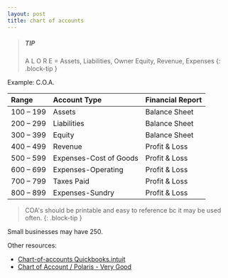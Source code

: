 ```yaml
---
layout: post
title: chart of accounts
---
```



> ##### TIP
> A L O R E =
> Assets, Liabilities, Owner Equity, Revenue, Expenses
{: .block-tip }

Example: C.O.A.

| Range | Account Type | Financial Report |
|:-|:-|:-|
| 100 – 199 | Assets | Balance Sheet |
| 200 – 299 | Liabilities | Balance Sheet |
| 300 – 399 | Equity | Balance Sheet |
| 400 – 499 | Revenue | Profit & Loss |
| 500 – 599 | Expenses-Cost of Goods | Profit & Loss |
| 600 – 699 | Expenses-Operating | Profit & Loss |
| 700 – 799 | Taxes Paid | Profit & Loss |
| 800 – 899 | Expenses-Sundry | Profit & Loss |


> COA's should be printable and easy to reference bc it may be used often. 
{: .block-tip }

Small businesses may have 250.  

Other resources:   

- [Chart-of-accounts Quickbooks.intuit](https://quickbooks.intuit.com/global/resources/accounting/chart-of-accounts-definition-and-example/)   
- [Chart of Account / Polaris - Very Good](https://polaristaxandaccounting.com/chart-of-accounts-the-ultimate-guide-with-examples/)   

